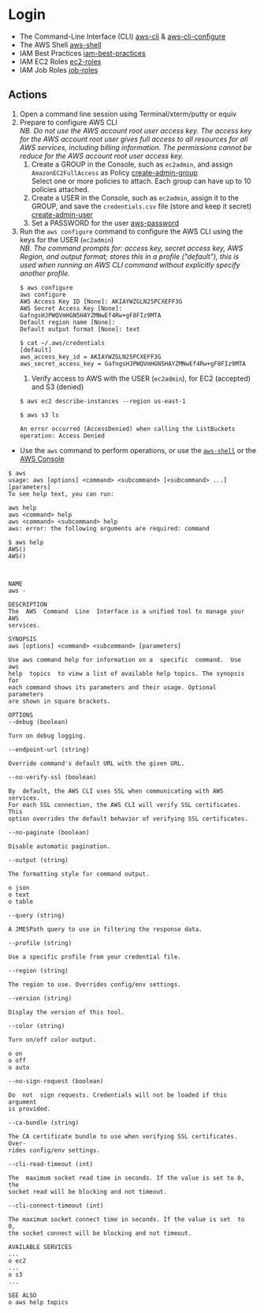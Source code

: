 # Login
* The  Command-Line Interface (CLI) 
[aws-cli](https://aws.amazon.com/cli/) & 
[aws-cli-configure](https://docs.aws.amazon.com/cli/latest/userguide/cli-chap-configure.html)
* The AWS Shell 
[aws-shell](https://github.com/awslabs/aws-shell)
* IAM Best Practices
[iam-best-practices](https://docs.aws.amazon.com/IAM/latest/UserGuide/best-practices.html)
* IAM EC2 Roles [ec2-roles](https://docs.aws.amazon.com/en_pv/AWSEC2/latest/UserGuide/iam-roles-for-amazon-ec2.html)
* IAM Job Roles [job-roles](https://docs.aws.amazon.com/en_pv/IAM/latest/UserGuide/access_policies_job-functions.html)
## Actions
1. Open a command line session using Terminal/xterm/putty or equiv
1. Prepare to configure AWS CLI
   <br><i>NB. Do not use the AWS account root user access key. The access key for the AWS account root user gives full access to all resources for all AWS services, including billing information. The permissions cannot be reduce for the AWS account root user access key.</i>
   1. Create a GROUP in the Console, such as `ec2admin`, and assign `AmazonEC2FullAccess` as Policy [create-admin-group](https://docs.aws.amazon.com/IAM/latest/UserGuide/getting-started_create-admin-group.html)
   <br>Select one or more policies to attach. Each group can have up to 10 policies attached.
   1. Create a USER in the Console, such as `ec2admin`, assign it to the GROUP, and save the `credentials.csv` file (store and keep it secret) [create-admin-user](https://docs.aws.amazon.com/IAM/latest/UserGuide/getting-started_create-admin-group.html)
   1. Set a PASSWORD for the user [aws-password](https://docs.aws.amazon.com/IAM/latest/UserGuide/id_credentials_passwords_admin-change-user.html)
1. Run the `aws configure` command to configure the AWS CLI using the keys for the USER (`ec2admin`)
   <br><i>NB. The command prompts for: access key, secret access key, AWS Region, and output format; stores this in a profile ("default"), this is used when running  an AWS CLI command without explicitly specify another profile.</i>
    ```
    $ aws configure
    aws configure
    AWS Access Key ID [None]: AKIAYWZGLN25PCXEFF3G
    AWS Secret Access Key [None]: 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
    Default region name [None]: 
    Default output format [None]: text

   $ cat ~/.aws/credentials
   [default]
   aws_access_key_id = AKIAYWZGLN25PCXEFF3G
   aws_secret_access_key = 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
    ```
    1. Verify access to AWS with the USER (`ec2admin`), for EC2 (accepted) and S3 (denied)
   ```
   $ aws ec2 describe-instances --region us-east-1
   
   $ aws s3 ls
   
   An error occurred (AccessDenied) when calling the ListBuckets operation: Access Denied
   ```
* Use the `aws` command to perform operations, or use the [`aws-shell`](https://github.com/awslabs/aws-shell) or the [AWS Console](https://console.aws.amazon.com/)
```
$ aws 
usage: aws [options] <command> <subcommand> [<subcommand> ...] [parameters]
To see help text, you can run:

aws help
aws <command> help
aws <command> <subcommand> help
aws: error: the following arguments are required: command

$ aws help
AWS()                                                                    AWS()



NAME
aws -

DESCRIPTION
The  AWS  Command  Line  Interface is a unified tool to manage your AWS
services.

SYNOPSIS
aws [options] <command> <subcommand> [parameters]

Use aws command help for information on a  specific  command.  Use  aws
help  topics  to view a list of available help topics. The synopsis for
each command shows its parameters and their usage. Optional  parameters
are shown in square brackets.

OPTIONS
--debug (boolean)

Turn on debug logging.

--endpoint-url (string)

Override command's default URL with the given URL.

--no-verify-ssl (boolean)

By  default, the AWS CLI uses SSL when communicating with AWS services.
For each SSL connection, the AWS CLI will verify SSL certificates. This
option overrides the default behavior of verifying SSL certificates.

--no-paginate (boolean)

Disable automatic pagination.

--output (string)

The formatting style for command output.

o json
o text
o table

--query (string)

A JMESPath query to use in filtering the response data.

--profile (string)

Use a specific profile from your credential file.

--region (string)

The region to use. Overrides config/env settings.

--version (string)

Display the version of this tool.

--color (string)

Turn on/off color output.

o on
o off
o auto

--no-sign-request (boolean)

Do  not  sign requests. Credentials will not be loaded if this argument
is provided.

--ca-bundle (string)

The CA certificate bundle to use when verifying SSL certificates. Over-
rides config/env settings.

--cli-read-timeout (int)

The  maximum socket read time in seconds. If the value is set to 0, the
socket read will be blocking and not timeout.

--cli-connect-timeout (int)

The maximum socket connect time in seconds. If the value is set  to  0,
the socket connect will be blocking and not timeout.

AVAILABLE SERVICES
...
o ec2
...
o s3
...

SEE ALSO
o aws help topics
```
